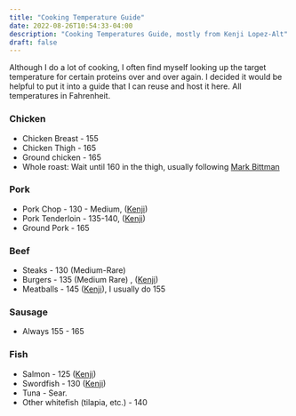 ```yaml
---
title: "Cooking Temperature Guide"
date: 2022-08-26T10:54:33-04:00
description: "Cooking Temperatures Guide, mostly from Kenji Lopez-Alt"
draft: false
---
```


Although I do a lot of cooking, I often find myself looking up the target temperature for certain proteins over and over again. I decided it would be helpful to put it into a guide that I can reuse and host it here. All temperatures in Fahrenheit.

### Chicken
* Chicken Breast - 155
* Chicken Thigh - 165
* Ground chicken - 165
* Whole roast: Wait until 160 in the thigh, usually following [Mark Bittman](https://markbittman.com/recipes-1/simplest-roast-chicken-8-ways)

### Pork
* Pork Chop - 130 - Medium, ([Kenji](https://www.seriouseats.com/perfect-pan-seared-pork-chop-recipe))
* Pork Tenderloin - 135-140, ([Kenji](https://www.seriouseats.com/pan-roasted-pork-tenderloin-bourbon-fig-glaze-recipe))
* Ground Pork - 165

### Beef
* Steaks - 130 (Medium-Rare)
* Burgers - 135 (Medium Rare) , ([Kenji](https://www.seriouseats.com/the-burger-labs-top-ten-tips-for-better-burgers))
* Meatballs - 145 ([Kenji](https://www.seriouseats.com/italian-american-beef-pork-meatballs-red-tomato-sauce-recipe)), I usually do 155

### Sausage
* Always 155 - 165

### Fish
* Salmon - 125 ([Kenji](https://www.seriouseats.com/how-to-cook-salmon-pan-fry-fish-food-lab))
* Swordfish - 130 ([Kenji](https://www.seriouseats.com/grilled-swordfish-steak-recipe))
* Tuna - Sear.
* Other whitefish (tilapia, etc.) - 140